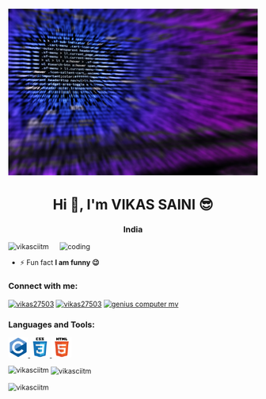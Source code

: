![logo](https://github.com/vikasciitm/vikasciitm/blob/main/pexels-negative-space-97077.jpg)

<h1 align="center">Hi 👋, I'm VIKAS SAINI 😎</h1>
<h3 align="center">India</h3>

<img src="https://media.tenor.com/K-TnZmD84qYAAAAC/coding.gif" align="right" alt="coding" width="400">

<p align="left"> <img src="https://komarev.com/ghpvc/?username=vikasciitm&label=Profile%20views&color=0e75b6&style=flat"
        alt="vikasciitm" /> </p>

- ⚡ Fun fact **I am funny 😉**

<h3 align="left">Connect with me:</h3>
<p align="left">
    <a href="https://fb.com/vikas27503" target="blank"><img align="center"
            src="https://raw.githubusercontent.com/rahuldkjain/github-profile-readme-generator/master/src/images/icons/Social/facebook.svg"
            alt="vikas27503" height="30" width="40" /></a>
    <a href="https://instagram.com/vikas27503" target="blank"><img align="center"
            src="https://raw.githubusercontent.com/rahuldkjain/github-profile-readme-generator/master/src/images/icons/Social/instagram.svg"
            alt="vikas27503" height="30" width="40" /></a>
    <a href="https://www.youtube.com/c/genius computer mv" target="blank"><img align="center"
            src="https://raw.githubusercontent.com/rahuldkjain/github-profile-readme-generator/master/src/images/icons/Social/youtube.svg"
            alt="genius computer mv" height="30" width="40" /></a>
</p>

<h3 align="left">Languages and Tools:</h3>
<p align="left"> <a href="https://www.cprogramming.com/" target="_blank" rel="noreferrer"> <img
            src="https://raw.githubusercontent.com/devicons/devicon/master/icons/c/c-original.svg" alt="c" width="40"
            height="40" /> </a> <a href="https://www.w3schools.com/css/" target="_blank" rel="noreferrer"> <img
            src="https://raw.githubusercontent.com/devicons/devicon/master/icons/css3/css3-original-wordmark.svg"
            alt="css3" width="40" height="40" /> </a> <a href="https://www.w3.org/html/" target="_blank"
        rel="noreferrer"> <img
            src="https://raw.githubusercontent.com/devicons/devicon/master/icons/html5/html5-original-wordmark.svg"
            alt="html5" width="40" height="40" /> </a> </p>

<p><img align="left"
        src="https://github-readme-stats.vercel.app/api/top-langs?username=vikasciitm&show_icons=true&locale=en&layout=compact"
        alt="vikasciitm" /></p>

<p>&nbsp;<img align="center"
        src="https://github-readme-stats.vercel.app/api?username=vikasciitm&show_icons=true&locale=en"
        alt="vikasciitm" /></p>

<p><img align="center" src="https://github-readme-streak-stats.herokuapp.com/?user=vikasciitm&" alt="vikasciitm" /></p>
